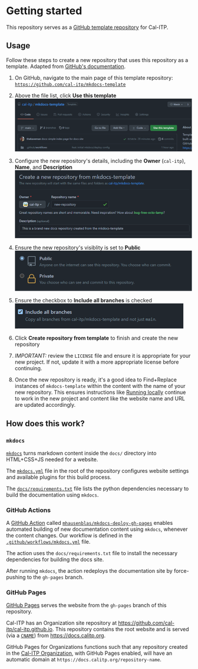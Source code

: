 # Getting started

This repository serves as a [GitHub template repository][gh-template-repo] for Cal-ITP.

## Usage

Follow these steps to create a new repository that uses this repository as a template. Adapted from
[GitHub's documentation][gh-template-repo-howto].

1. On GitHub, navigate to the main page of this template repository:  
[`https://github.com/cal-itp/mkdocs-template`](https://github.com/cal-itp/mkdocs-template)

1. Above the file list, click **Use this template**
![Screenshot showing "Use this template" button](img/use-template-button.png)

1. Configure the new repository's details, including the **Owner** (`cal-itp`), **Name**, and **Description**
![Screenshot showing creating a new repository from mkdocs-template](img/new-repo-init.png)

1. Ensure the new repository's visiblity is set to **Public**
![Screenshot showing the new repository's visibility set to Public](img/new-repo-visibility.png)

1. Ensure the checkbox to **Include all branches** is checked
![Screenshot showing the Include all branches checkbox checked](img/new-repo-all-branches.png)

1. Click **Create repository from template** to finish and create the new repository

1. _IMPORTANT:_ review the `LICENSE` file and ensure it is appropriate for your new project. If not, update it with a more
appropriate license before continuing.

1. Once the new repository is ready, it's a good idea to Find+Replace instances of `mkdocs-template` within the content
with the name of your new repository. This ensures instructions like [Running locally](./running-locally.md) continue to work
in the new project and content like the website name and URL are updated accordingly.

## How does this work?

### `mkdocs`

[`mkdocs`][mkdocs] turns markdown content inside the `docs/` directory into HTML+CSS+JS needed for a website.

The [`mkdocs.yml`](https://github.com/cal-itp/mkdocs-template/blob/main/mkdocs.yml) file in the root of the repository
configures website settings and available plugins for this build process.

The [`docs/requirements.txt`](https://github.com/cal-itp/mkdocs-template/blob/main/docs/requirements.txt) file lists the
python dependencies necessary to build the documentation using `mkdocs`.

### GitHub Actions

A [GitHub Action][gh-actions] called [`mhausenblas/mkdocs-deploy-gh-pages`][mkdocs-deploy-gh-pages] enables automated
building of new documentation content using `mkdocs`, whenever the content changes. Our workflow is defined in the
[`.github/workflows/mkdocs.yml`](https://github.com/cal-itp/mkdocs-template/blob/main/.github/workflows/mkdocs.yml) file.

The action uses the `docs/requirements.txt` file to install the necessary dependencies for building the docs site.

After running `mkdocs`, the action redeploys the documentation site by force-pushing to the `gh-pages` branch.

### GitHub Pages

[GitHub Pages][gh-pages] serves the website from the `gh-pages` branch of this repository.

Cal-ITP has an Organization site repository at <https://github.com/cal-itp/cal-itp.github.io>. This repository contains the
root website and is served (via a [`CNAME`](https://github.com/cal-itp/cal-itp.github.io/blob/main/CNAME)) from
<https://docs.calitp.org>.

GitHub Pages for Organizations functions such that any repository created in the [Cal-ITP Organization][cal-itp-org], with
GitHub Pages enabled, will have an automatic domain at `https://docs.calitp.org/repository-name`.

[cal-itp-org]: https://github.com/cal-itp
[gh-actions]: https://github.com/features/actions
[gh-pages]: https://pages.github.com/
[gh-template-repo]: https://docs.github.com/en/github/creating-cloning-and-archiving-repositories/creating-a-repository-on-github/creating-a-repository-from-a-template
[gh-template-repo-howto]: https://docs.github.com/en/github/creating-cloning-and-archiving-repositories/creating-a-repository-on-github/creating-a-repository-from-a-template#creating-a-repository-from-a-template
[mkdocs]: https://www.mkdocs.org/
[mkdocs-deploy-gh-pages]: https://github.com/mhausenblas/mkdocs-deploy-gh-pages
